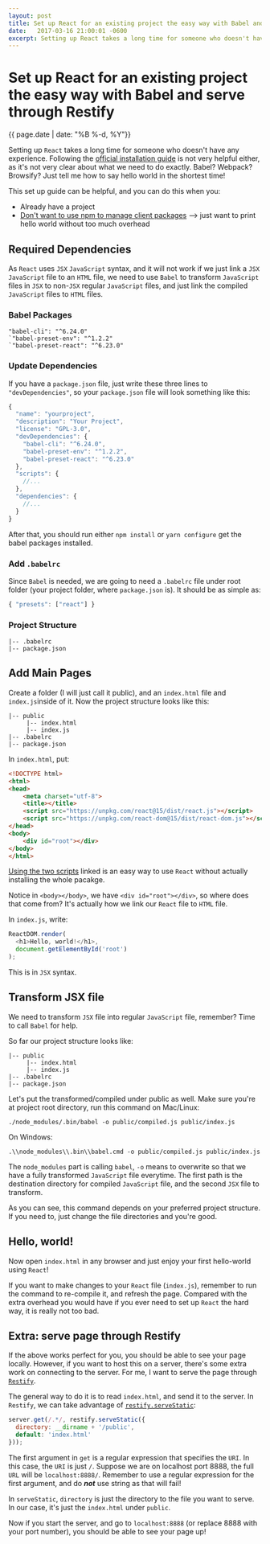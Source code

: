 ```yaml
---
layout: post
title: Set up React for an existing project the easy way with Babel and serve through Restify
date:   2017-03-16 21:00:01 -0600
excerpt: Setting up React takes a long time for someone who doesn't have any experience. Following the official installation guide is not very helpful either, as it's not very clear about what we need to do exactly. Babel? Webpack? Browsify? Just tell me how to say hello world in the shortest time!
---
```


# Set up React for an existing project the easy way with Babel and serve through Restify

{{ page.date | date: "%B %-d, %Y"}}

Setting up `React` takes a long time for someone who doesn't have any experience. Following the [official installation guide](https://facebook.github.io/react/docs/installation.html) is not very helpful either, as it's not very clear about what we need to do exactly. Babel? Webpack? Browsify? Just tell me how to say hello world in the shortest time!

This set up guide can be helpful, and you can do this when you:

- Already have a project
- [Don't want to use npm to manage client packages](https://facebook.github.io/react/docs/installation.html#using-a-cdn) —> just want to print hello world without too much overhead

## Required Dependencies

As `React` uses `JSX` `JavaScript` syntax, and it will not work if we just link a `JSX` `JavaScript` file to an `HTML` file, we need to use `Babel` to transform `JavaScript` files in  `JSX` to non-`JSX` regular `JavaScript` files, and just link the compiled `JavaScript` files to `HTML` files.

### Babel Packages

```
"babel-cli": "^6.24.0"
`"babel-preset-env": "^1.2.2"
`"babel-preset-react": "^6.23.0"
```

### Update Dependencies

If you have a `package.json` file, just write these three lines to `"devDependencies"`, so your `package.json` file will look something like this:

```javascript
{
  "name": "yourproject",
  "description": "Your Project",
  "license": "GPL-3.0",
  "devDependencies": {
    "babel-cli": "^6.24.0",
    "babel-preset-env": "^1.2.2",
    "babel-preset-react": "^6.23.0"
  },
  "scripts": {
    //...
  },
  "dependencies": {
    //...
  }
}
```

After that, you should run either `npm install` or `yarn configure` get the babel packages installed.

### Add `.babelrc`

Since `Babel` is needed, we are going to need a `.babelrc` file under root folder (your project folder, where `package.json` is). It should be as simple as:

```javascript
{ "presets": ["react"] }
```

### Project Structure

```
|-- .babelrc
|-- package.json
```

## Add Main Pages

Create a folder (I will just call it public), and an `index.html` file and `index.js`inside of it. Now the project structure looks like this:

```
|-- public
     |-- index.html
     |-- index.js
|-- .babelrc
|-- package.json
```

In `index.html`, put:

```html
<!DOCTYPE html>
<html>
<head>
    <meta charset="utf-8">
    <title></title>
    <script src="https://unpkg.com/react@15/dist/react.js"></script>
    <script src="https://unpkg.com/react-dom@15/dist/react-dom.js"></script>
</head>
<body>
  	<div id="root"></div>
</body>
</html>
```

[Using the two scripts](https://facebook.github.io/react/docs/installation.html#using-a-cdn) linked is an easy way to use `React` without actually installing the whole pacakge.

Notice in `<body></body>`, we have `<div id="root"></div>`, so where does that come from? It's actually how we link our `React` file to `HTML` file.

In `index.js`, write:

```javascript
ReactDOM.render(
  <h1>Hello, world!</h1>,
  document.getElementById('root')
);
```

This is in `JSX` syntax.

## Transform JSX file

We need to transform `JSX` file into regular `JavaScript` file, remember? Time to call `Babel` for help.

So far our project structure looks like:

```
|-- public
     |-- index.html
     |-- index.js
|-- .babelrc
|-- package.json
```

Let's put the transformed/compiled under public as well. Make sure you're at project root directory, run this command on Mac/Linux:

```
./node_modules/.bin/babel -o public/compiled.js public/index.js
```

On Windows:

```
.\\node_modules\\.bin\\babel.cmd -o public/compiled.js public/index.js
```

The `node_modules` part is calling `babel`, `-o` means to overwrite so that we have a fully transformed `JavaScript` file everytime. The first path is the destination directory for compiled `JavaScript` file, and the second `JSX` file to transform.

As you can see, this command depends on your preferred project structure. If you need to, just change the file directories and you're good.

## Hello, world!

Now open `index.html` in any browser and just enjoy your first hello-world using `React`!

If you want to make changes to your `React` file (`index.js`), remember to run the command to re-compile it, and refresh the page. Compared with the extra overhead you would have if you ever need to set up `React` the hard way, it is really not too bad.

## Extra: serve page through Restify

If the above works perfect for you, you should be able to see your page locally. However, if you want to host this on a server, there's some extra work on connecting to the server. For me, I want to serve the page through [`Restify`](https://github.com/restify/node-restify).

The general way to do it is to read `index.html`, and send it to the server. In `Restify`, we can take advantage of [`restify.serveStatic`](http://restify.com/#serve-static):

```javascript
server.get(/.*/, restify.serveStatic({
  directory: __dirname + '/public',
  default: 'index.html'
}));
```

The first argument in `get` is a regular expression that specifies the `URI`. In this case, the `URI` is just `/`. Suppose we are on localhost port 8888, the full `URL` will be `localhost:8888/`. Remember to use a regular expression for the first argument, and do ***not*** use string as that will fail!

In `serveStatic`, `directory` is just the directory to the file you want to serve. In our case, it's just the `index.html` under `public`.

Now if you start the server, and go to `localhost:8888` (or replace 8888 with your port number), you should be able to see your page up!
